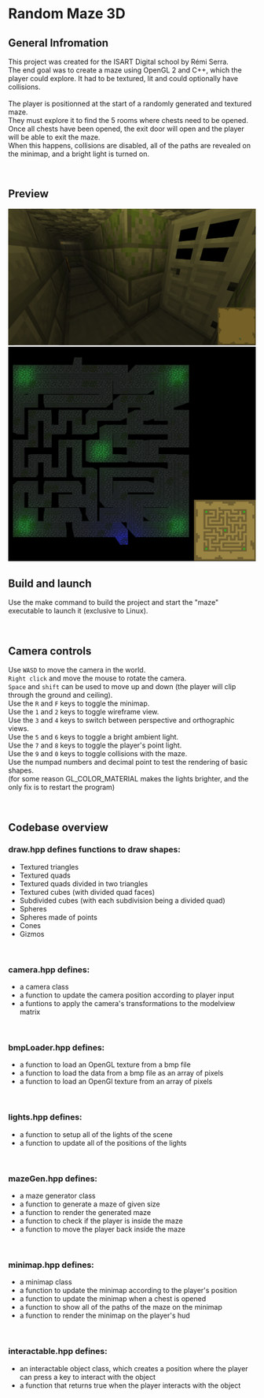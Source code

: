 # Random Maze 3D

## General Infromation

This project was created for the ISART Digital school by Rémi Serra. <br>
The end goal was to create a maze using OpenGL 2 and C++, which the player could explore. It had to be textured, lit and could optionally have collisions. <br> 
<br>
The player is positionned at the start of a randomly generated and textured maze. <br> 
They must explore it to find the 5 rooms where chests need to be opened. <br> 
Once all chests have been opened, the exit door will open and the player will be able to exit the maze. <br>
When this happens, collisions are disabled, all of the paths are revealed on the minimap, and a bright light is turned on. <br>

<br>


## Preview

<img src="screenshots/interior.png" style="width:600px;">
<img src="screenshots/outside.png" style="width:600px;">


## Build and launch

Use the make command to build the project and start the "maze" executable to launch it (exclusive to Linux).

<br>

## Camera controls

Use `WASD` to move the camera in the world. <br>
`Right click` and move the mouse to rotate the camera. <br>
`Space` and `shift` can be used to move up and down (the player will clip through the ground and ceiling). <br>
Use the `R` and `F` keys to toggle the minimap. <br>
Use the `1` and `2` keys to toggle wireframe view. <br>
Use the `3` and `4` keys to switch between perspective and orthographic views. <br>
Use the `5` and `6` keys to toggle a bright ambient light. <br>
Use the `7` and `8` keys to toggle the player's point light. <br>
Use the `9` and `0` keys to toggle collisions with the maze. <br>
Use the numpad numbers and decimal point to test the rendering of basic shapes. <br>
(for some reason GL_COLOR_MATERIAL makes the lights brighter, and the only fix is to restart the program)

<br>

## Codebase overview

### draw.hpp defines functions to draw shapes:
- Textured triangles
- Textured quads
- Textured quads divided in two triangles
- Textured cubes (with divided quad faces)
- Subdivided cubes (with each subdivision being a divided quad)
- Spheres
- Spheres made of points
- Cones
- Gizmos

<br>

### camera.hpp defines:
- a camera class
- a function to update the camera position according to player input
- a funtions to apply the camera's transformations to the modelview matrix

<br>

### bmpLoader.hpp defines:
- a function to load an OpenGL texture from a bmp file
- a function to load the data from a bmp file as an array of pixels
- a function to load an OpenGl texture from an array of pixels

<br>

### lights.hpp defines:
- a function to setup all of the lights of the scene
- a function to update all of the positions of the lights

<br>

### mazeGen.hpp defines:
- a maze generator class
- a function to generate a maze of given size
- a function to render the generated maze
- a function to check if the player is inside the maze
- a function to move the player back inside the maze

<br>

### minimap.hpp defines:
- a minimap class
- a function to update the minimap according to the player's position
- a function to update the minimap when a chest is opened
- a function to show all of the paths of the maze on the minimap
- a function to render the minimap on the player's hud

<br>

### interactable.hpp defines:
- an interactable object class, which creates a position where the player can press a key to interact with the object
- a function that returns true when the player interacts with the object
